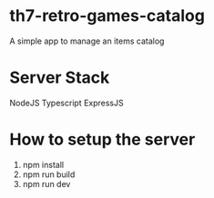# th7-retro-games-catalog

A simple app to manage an items catalog

# Server Stack

NodeJS
Typescript
ExpressJS

# How to setup the server

1. npm install
2. npm run build
3. npm run dev
